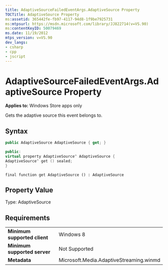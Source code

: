 ```yaml
---
title: AdaptiveSourceFailedEventArgs.AdaptiveSource Property
TOCTitle: AdaptiveSource Property
ms:assetid: 365442fe-fb97-4117-94d8-1f9be7925731
ms:mtpsurl: https://msdn.microsoft.com/library/JJ822714(v=VS.90)
ms:contentKeyID: 50079469
ms.date: 11/19/2012
mtps_version: v=VS.90
dev_langs:
- csharp
- cpp
- jscript
---
```


# AdaptiveSourceFailedEventArgs.AdaptiveSource Property

**Applies to:** Windows Store apps only

Gets the adaptive source this event belongs to.

## Syntax

```csharp
public AdaptiveSource AdaptiveSource { get; }
```

```cpp
public:
virtual property AdaptiveSource^ AdaptiveSource {
AdaptiveSource^ get () sealed;
}
```

```jscript
final function get AdaptiveSource () : AdaptiveSource
```

## Property Value

Type: AdaptiveSource

## Requirements

|||
|--- |--- |
|**Minimum supported client**|Windows 8|
|**Minimum supported server**|Not Supported|
|**Metadata**|Microsoft.Media.AdaptiveStreaming.winmd|


